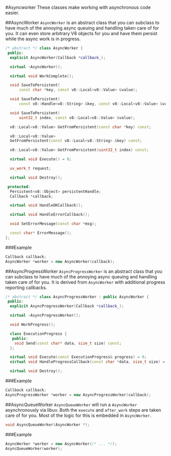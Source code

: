 #Asyncworker
These classes make working with asynchronous code easier.

##AsyncWorker
`AsyncWorker` is an abstract class that you can subclass to have much of the annoying async queuing and handling taken care of for you.
It can even store arbitrary V8 objects for you and have them persist while the async work is in progress.
```c++
/* abstract */ class AsyncWorker {
 public:
  explicit AsyncWorker(Callback *callback_);

  virtual ~AsyncWorker();

  virtual void WorkComplete();

  void SaveToPersistent(
      const char *key, const v8::Local<v8::Value> &value);

  void SaveToPersistent(
      const v8::Handle<v8::String> &key, const v8::Local<v8::Value> &value);

  void SaveToPersistent(
      uint32_t index, const v8::Local<v8::Value> &value);

  v8::Local<v8::Value> GetFromPersistent(const char *key) const;

  v8::Local<v8::Value>
  GetFromPersistent(const v8::Local<v8::String> &key) const;

  v8::Local<v8::Value> GetFromPersistent(uint32_t index) const;

  virtual void Execute() = 0;

  uv_work_t request;

  virtual void Destroy();

 protected:
  Persistent<v8::Object> persistentHandle;
  Callback *callback;

  virtual void HandleOKCallback();

  virtual void HandleErrorCallback();

  void SetErrorMessage(const char *msg);

  const char* ErrorMessage();
};
```

###Example
```c++
Callback callback;
AsyncWorker *worker = new AsyncWorker(callback);
```

##AsyncProgressWorker
`AsyncProgressWorker` is an abstract class that you can subclass to have much of the annoying async queuing and handling taken care of for you.
It is derived from `AsyncWorker` with additional progress reporting callbacks.
```c++
/* abstract */ class AsyncProgressWorker : public AsyncWorker {
 public:
  explicit AsyncProgressWorker(Callback *callback_);

  virtual ~AsyncProgressWorker();

  void WorkProgress();

  class ExecutionProgress {
   public:
    void Send(const char* data, size_t size) const;
  };

  virtual void Execute(const ExecutionProgress& progress) = 0;
  virtual void HandleProgressCallback(const char *data, size_t size) = 0;

  virtual void Destroy();
```

###Example
```c++
Callback callback;
AsyncProgressWorker *worker = new AsyncProgressWorker(callback);
```

##AsyncQueueWorker
`AsyncQueueWorker` will run a `AsyncWorker` asynchronously via libuv.
Both the `execute` and `after_work` steps are taken care of for you.
Most of the logic for this is embedded in `AsyncWorker`.
```c++
void AsyncQueueWorker(AsyncWorker *);
```

###Example
```c++
AsyncWorker *worker = new AsyncWorker(/* ... */);
AsyncQueueWorker(worker);
```
